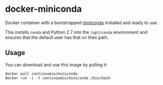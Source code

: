 # docker-miniconda

Docker container with a bootstrapped [miniconda](http://conda.pydata.org/miniconda.html) installed and ready to use.

This installs ``conda`` and Python 2.7 into the ``/opt/conda`` environment
and ensures that the default user has that on their path.


Usage
-----
You can download and use this image by pulling it:

    docker pull continuumio/miniconda
    docker run -i -t continuumio/miniconda /bin/bash


[miniconda]: http://conda.pydata.org/miniconda.html

